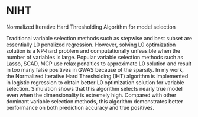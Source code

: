 # NIHT
Normalized Iterative Hard Thresholding Algorithm for model selection

Traditional variable selection methods such as stepwise and best subset are essentially L0 penalized regression. However, solving L0 optimization solution is a NP-hard problem and computationally unfeasible when the number of variables is large. Popular variable selection methods such as Lasso, SCAD, MCP use relax penalties to approximate L0 solution and result in too many false positives in GWAS because of the sparsity. In my work, the Normalized Iterative Hard Thresholding (IHT) algorithm is implemented in logistic regression to obtain better L0 optimization solution for variable selection. Simulation shows that this algorithm selects nearly true model even when the dimensionality is extremely high. Compared with other dominant variable selection methods, this algorithm demonstrates better performance on both prediction accuracy and true positives.
